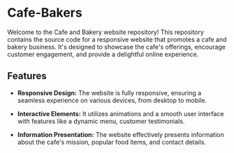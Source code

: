 # Cafe-Bakers

Welcome to the Cafe and Bakery website repository! This repository contains the source code for a responsive website that promotes a cafe and bakery business. It's designed to showcase the cafe's offerings, encourage customer engagement, and provide a delightful online experience.

## Features
- **Responsive Design:** The website is fully responsive, ensuring a seamless experience on various devices, from desktop to mobile.

- **Interactive Elements:** It utilizes animations and a smooth user interface with features like a dynamic menu, customer testimonials.

- **Information Presentation:** The website effectively presents information about the cafe's mission, popular food items, and contact details.
